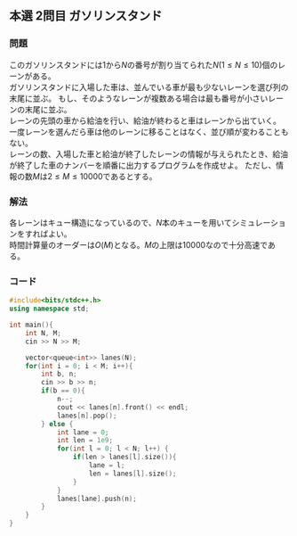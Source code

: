 ## 本選 2問目 ガソリンスタンド
### 問題
このガソリンスタンドには$1$から$N$の番号が割り当てられた$N (1 \le N \le 10)$個のレーンがある。  
ガソリンスタンドに入場した車は、並んでいる車が最も少ないレーンを選び列の末尾に並ぶ。 もし、そのようなレーンが複数ある場合は最も番号が小さいレーンの末尾に並ぶ。  
レーンの先頭の車から給油を行い、給油が終わると車はレーンから出ていく。  
一度レーンを選んだら車は他のレーンに移ることはなく、並び順が変わることもない。  
レーンの数、入場した車と給油が終了したレーンの情報が与えられたとき、給油が終了した車のナンバーを順番に出力するプログラムを作成せよ。 
ただし、情報の数$M$は$2 \le M \le 10000$であるとする。  

### 解法
各レーンはキュー構造になっているので、$N$本のキューを用いてシミュレーションをすればよい。  
時間計算量のオーダーは$O(M)$となる。$M$の上限は$10000$なので十分高速である。  

### コード
```cpp
#include<bits/stdc++.h>
using namespace std;

int main(){
    int N, M;
    cin >> N >> M;

    vector<queue<int>> lanes(N);
    for(int i = 0; i < M; i++){
        int b, n;
        cin >> b >> n;
        if(b == 0){
            n--;
            cout << lanes[n].front() << endl;
            lanes[n].pop();
        } else {
            int lane = 0;
            int len = 1e9;
            for(int l = 0; l < N; l++) {
                if(len > lanes[l].size()){
                    lane = l;
                    len = lanes[l].size();
                }
            }
            lanes[lane].push(n);
        }
    } 
}
```